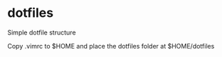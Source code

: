 # dotfiles

Simple dotfile structure

Copy .vimrc to $HOME and place the dotfiles folder at $HOME/dotfiles

